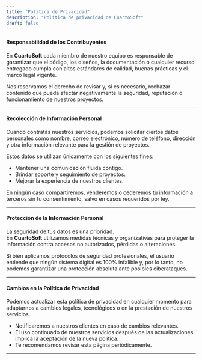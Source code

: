 ```yaml
---
title: "Política de Privacidad"
description: "Política de privacidad de CuartoSoft"
draft: false
---
```


#### Responsabilidad de los Contribuyentes

En **CuartoSoft** cada miembro de nuestro equipo es responsable de garantizar que el código, los diseños, la documentación o cualquier recurso entregado cumpla con altos estándares de calidad, buenas prácticas y el marco legal vigente.  

Nos reservamos el derecho de revisar y, si es necesario, rechazar contenido que pueda afectar negativamente la seguridad, reputación o funcionamiento de nuestros proyectos.

---

#### Recolección de Información Personal

Cuando contratás nuestros servicios, podemos solicitar ciertos datos personales como nombre, correo electrónico, número de teléfono, dirección y otra información relevante para la gestión de proyectos.  

Estos datos se utilizan únicamente con los siguientes fines:  
- Mantener una comunicación fluida contigo.  
- Brindar soporte y seguimiento de proyectos.  
- Mejorar la experiencia de nuestros clientes.  

En ningún caso compartiremos, venderemos o cederemos tu información a terceros sin tu consentimiento, salvo en casos requeridos por ley.

---

#### Protección de la Información Personal

La seguridad de tus datos es una prioridad.  
En **CuartoSoft** utilizamos medidas técnicas y organizativas para proteger la información contra accesos no autorizados, pérdidas o alteraciones.  

Si bien aplicamos protocolos de seguridad profesionales, el usuario entiende que ningún sistema digital es 100% infalible y, por lo tanto, no podemos garantizar una protección absoluta ante posibles ciberataques.

---

#### Cambios en la Política de Privacidad

Podemos actualizar esta política de privacidad en cualquier momento para adaptarnos a cambios legales, tecnológicos o en la prestación de nuestros servicios.  

- Notificaremos a nuestros clientes en caso de cambios relevantes.  
- El uso continuado de nuestros servicios después de las actualizaciones implica la aceptación de la nueva política.  
- Te recomendamos revisar esta página periódicamente.  

---
